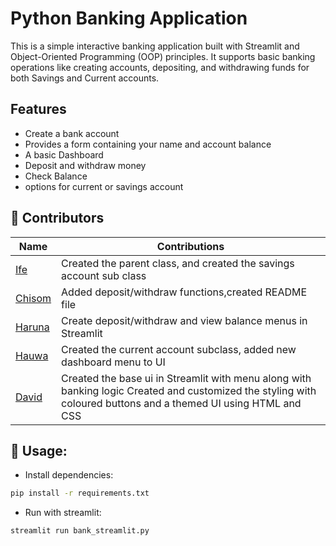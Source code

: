 # Python Banking Application

This is a simple interactive banking application built with Streamlit and Object-Oriented Programming (OOP) principles. It supports basic banking operations like creating accounts, depositing, and withdrawing funds for both Savings and Current accounts.

## Features

- Create a bank account
- Provides a form containing your name and account balance 
- A basic Dashboard 
- Deposit and withdraw money
- Check Balance
- options for current or savings account 

## 👥 Contributors


| Name                                       | Contributions                                                                                                |
| -------------------------------------------- | -------------------------------------------------------------------------------------------------------------- |
| [Ife](https://github.com/olaife230)     | Created the parent class, and created the savings account sub class       |
| [Chisom]()     | Added deposit/withdraw functions,created README file|
| [Haruna]() | Create deposit/withdraw and view balance menus in Streamlit                     |
| [Hauwa]()        | Created the current account subclass, added new dashboard menu to UI                                |
| [David]()  | Created the base ui in Streamlit with menu along with banking logic  Created and customized the styling with coloured buttons and a themed UI using HTML and CSS                             |

## 🧾 Usage:

- Install dependencies:

```bash
pip install -r requirements.txt


```

- Run with streamlit:

```bash
streamlit run bank_streamlit.py
```

